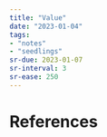 ```yaml
---
title: "Value"
date: "2023-01-04"
tags:
- "notes"
- "seedlings"
sr-due: 2023-01-07
sr-interval: 3
sr-ease: 250
---
```




# References

